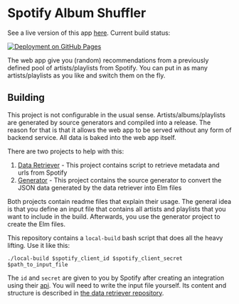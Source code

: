 # Spotify Album Shuffler

See a live version of this app [here](https://kassettenwechsler.de). Current build status:

[![Deployment on GitHub Pages](https://github.com/b0wter/shuffler-frontend/actions/workflows/build.yml/badge.svg?branch=master)](https://github.com/b0wter/shuffler-frontend/actions/workflows/build.yml)

The web app give you (random) recommendations from a previously defined pool of artists/playlists from Spotify. You can put in as many artists/playlists as you like and switch them on the fly.

## Building
This project is not configurable in the usual sense. Artists/albums/playlists are generated by source generators and compiled into a release. The reason for that is that it allows the web app to be served without any form of backend service. All data is baked into the web app itself.

There are two projects to help with this:

1. [Data Retriever](https://github.com/AlbumShuffler/DataRetriever) - This project contains script to retrieve metadata and urls from Spotify
2. [Generator](https://github.com/AlbumShuffler/Generator) - This project contains the source generator to convert the JSON data generated by the data retriever into Elm files

Both projects contain readme files that explain their usage. The general idea is that you define an input file that contains all artists and playlists that you want to include in the build. Afterwards, you use the generator project to create the Elm files. 

This repository contains a `local-build` bash script that does all the heavy lifting. Use it like this:
```
./local-build $spotify_client_id $spotify_client_secret $path_to_input_file
```
The `id` and `secret` are given to you by Spotify after creating an integration using their [api](https://developer.spotify.com/).
You will need to write the input file yourself.
Its content and structure is described in [the data retriever repository](https://developer.spotify.com/).
